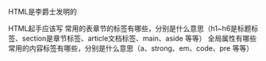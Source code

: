 HTML是李爵士发明的  

HTML起手应该写 <!DOCTYPE html>
常用的表章节的标签有哪些，分别是什么意思（h1~h6是标题标签、section是章节标签、article文档标签、main、aside 等等）
全局属性有哪些
常用的内容标签有哪些，分别是什么意思（a、strong、em、code、pre 等等）
